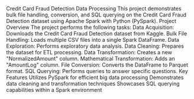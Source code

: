 Credit Card Fraud Detection Data Processing
This project demonstrates bulk file handling, conversion, and SQL querying on the Credit Card Fraud Detection dataset using Apache Spark with Python (PySpark).
Project Overview
The project performs the following tasks:
Data Acquisition: Downloads the Credit Card Fraud Detection dataset from Kaggle.
Bulk File Handling: Loads multiple CSV files into a single Spark DataFrame.
Data Exploration: Performs exploratory data analysis.
Data Cleaning: Prepares the dataset for ETL processing.
Data Transformation: Creates a new "NormalizedAmount" column.
Mathematical Transformation: Adds an "AmountLog" column.
File Conversion: Converts the DataFrame to Parquet format.
SQL Querying: Performs queries to answer specific questions.
Key Features
Utilizes PySpark for efficient big data processing
Demonstrates data cleaning and transformation techniques
Showcases SQL querying capabilities within a Spark environment

